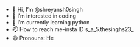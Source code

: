 - 👋 Hi, I’m @shreyansh0singh
- 👀 I’m interested in coding
- 🌱 I’m currently learning python
- 📫 How to reach me-insta ID  s_a_5.thesinghs23_
- 😄 Pronouns: He
<!---
shreyansh0singh/shreyansh0singh is a ✨ special ✨ repository because its `README.md` (this file) appears on your GitHub profile.
You can click the Preview link to take a look at your changes.
--->
